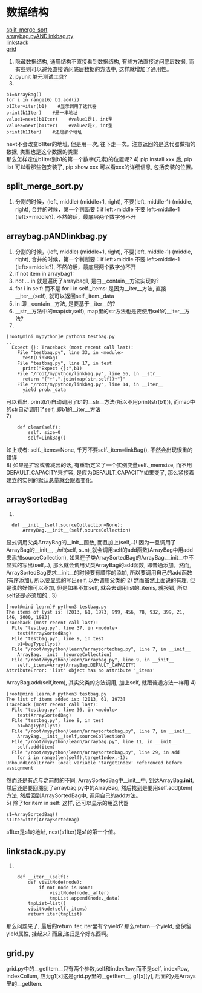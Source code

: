 # 数据结构
[split_merge_sort](#split_merge_sort.py)  
[arraybag.pyANDlinkbag.py](#arraybag.pyANDlinkbag.py)  
[linkstack](#linkstack.py)  
[grid](#grid.py)  
  
1) 隐藏数据结构, 通用结构不直接看到数据结构, 有些方法直接访问底层数据, 而有些则可以避免直接访问底层数据的方法中, 这样就增加了通用性。  
2) pyunit 单元测试工具?  
3) 
```
b1=ArrayBag()
for i in range(6) b1.add(i)
b1Iter=iter(b1)    #显示调用了迭代器
print(b1Iter)    #是一串地址
value1=next(b1Iter)    #value1是1, int型
value2=next(b1Iter)    #value2是2, int型
print(b1Iter)    #还是那个地址
```
next不会改变b1Iter的地址, 但是用一次, 往下走一次。注意返回的是迭代器做指的数据, 类型也是这个数据的类型  
那么怎样定位b1Iter到b1的第一个数字(元素)的位置呢?
4) pip install xxx 后, pip list 可以看那些包安装了, pip show xxx 可以看xxx的详细信息, 包括安装的位置。
  
## <span id="split_merge_sort">split\_merge\_sort.py<span>  
1) 分割的时候，(left, middle) (middle+1, right), 不要(left, middle-1)  (middle, right), 合并的时候，第一个判断要：if left>middle 不要 left>middle-1 (left>=middle?), 不然的话，最底层两个数字分不开

## <span id="arraybag.pyANDlinkbag.py">arraybag.pANDlinkbag.py<span>  
1) 分割的时候，(left, middle) (middle+1, right), 不要(left, middle-1)  (middle, right), 合并的时候，第一个判断要：if left>middle 不要 left>middle-1 (left>=middle?), 不然的话，最底层两个数字分不开
1) if not item in arraybag1:  
2) not ... in 就是遍历了arraybag1, 是由__contain__方法实现的?  
3) for i in self: 而不是 for i in self.\_items: 是因为__iter__方法, 直接__iter__(self), 就可以返回self._item._data  
4) in 即__contain__方法, 是要基于__iter__的?  
5) __str__方法中的map(str,self), map里的str方法也是要使用self的__iter__方法?  
6)  
```
[root@mini mypython]# python3 testbag.py 
...
  Expect {}: Traceback (most recent call last):
    File "testbag.py", line 33, in <module>
      test(LinkBag)
    File "testbag.py", line 17, in test
      print("Expect {}:",b1)
    File "/root/mypython/linkbag.py", line 56, in __str__
      return "{"+",".join(map(str,self))+"}"
    File "/root/mypython/linkbag.py", line 14, in __iter__
      yield prob._data
```
 可以看出, print(b1)自动调用了b1的__str__方法(所以不用print(str(b1))), 而map中的str自动调用了self, 即b1的__iter__方法  
7)  
```
	def clear(self):
		self._size=0
		self=LinkBag()
```
 如上或者: self.\_items=None, 千万不要self.\_item=linkBag(), 不然会出现很重的错误  
8) 如果是扩容或者减容的话, 有重新定义了一个实例变量self._memsize, 而不用DEFAULT_CAPACITY来扩容, 是应为DEFAULT_CAPACITY如果变了, 那么紧接着建立的实例的默认总量就会跟着变化。  

## arraySortedBag
1)
```
  def __init__(self,sourceCollection=None):
      ArrayBag.__init__(self,sourceCollection)
```
 显式调用父类ArrayBag的__init__函数, 而且加上(self,..)! 因为一旦调用了ArrayBag的__init__, __init_(self, s..n)_就会调用self的add函数(ArrayBag中用add来添加sourceCollection), 如果在子类ArraySortedBag的ArrayBag.__init__中不显式的写出(self,..), 那么就会调用父类ArrayBag的add函数, 即普通添加。然而, ArraySortedBag要求__init__的时候要有顺序的添加, 所以要调用自己的add函数(有序添加), 所以要显式的写出self, 以免调用父类的
2) 然而虽然上面说的有理, 但是说的好像可以不加,  但是如果不加self, 就会去调用list的_items, 就报错, 所以self还是必须加的..
3)
```
[root@mini learn]# python3 testbag.py 
The items of lyst is: [2013, 61, 1973, 999, 456, 78, 932, 399, 21, 146, 2000, 1983]
Traceback (most recent call last):
  File "testbag.py", line 37, in <module>
    test(ArraySortedBag)
  File "testbag.py", line 9, in test
    b1=bagType(lyst)
  File "/root/mypython/learn/arraysortedbag.py", line 7, in __init__
    ArrayBag.__init__(sourceCollection)
  File "/root/mypython/learn/arraybag.py", line 9, in __init__
    self._items=Array(ArrayBag.DEFAULT_CAPACITY)
AttributeError: 'list' object has no attribute '_items'
```
 ArrayBag.add(self,item), 其实父类的方法调用, 加上self, 就跟普通方法一样用
4)
```
[root@mini learn]# python3 testbag.py 
The list of items added is: [2013, 61, 1973]
Traceback (most recent call last):
  File "testbag.py", line 36, in <module>
    test(ArraySortedBag)
  File "testbag.py", line 9, in test
    b1=bagType(lyst)
  File "/root/mypython/learn/arraysortedbag.py", line 7, in __init__
    ArrayBag.__init__(self,sourceCollection)
  File "/root/mypython/learn/arraybag.py", line 11, in __init__
    self.add(item)
  File "/root/mypython/learn/arraysortedbag.py", line 29, in add
    for i in range(len(self),targetIndex,-1):
UnboundLocalError: local variable 'targetIndex' referenced before assignment

```
然而还是有点与之前想的不同, ArraySortedBag中__init__中, 到达ArrayBag.__init__, 然后还是要回溯到了arraybag.py中的ArrayBag, 然后找到是要用self.add(item)方法, 然后回到ArraySortedBag中, 调用自己的add方法。  
5)
除了for item in self: 这样, 还可以显示的用迭代器
```
s1=ArraySortedBag()
s1Iter=iter(ArraySortedBag)
```
s1Iter是s1的地址, next(s1Iter)是s1的第一个值。  

## <span id="linkstack">linkstack.py.py<span>  
1.  
```
	def __iter__(self):
		def visitNode(node):
			if not node is None:
				visitNode(node._after)
				tmpList.append(node._data)
		tmpList=list()
		visitNode(self._items)
		return iter(tmpList)
```
那么问题来了, 最后的return iter, iter里有个yield? 那么return一个yield, 会保留yield属性, 挂起来? 而且,递归是个好东西啊。

## <span id="grid">grid.py<span>
grid.py中的__getItem__只有两个参数,self和indexRow,而不是self, indexRow, indexCollum, 应为g1[x]这是grid.py里的__getItem__, g1[x][y], 后面的y是Arrays里的__getItem.

